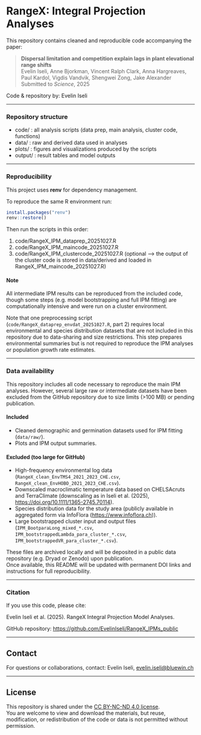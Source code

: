 # RangeX: Integral Projection Analyses


This repository contains cleaned and reproducible code accompanying the paper:

> **Dispersal limitation and competition explain lags in plant elevational range shifts**  
> Evelin Iseli, Anne Bjorkman, Vincent Ralph Clark, Anna Hargreaves, Paul Kardol, Vigdis Vandvik, Shengwei Zong, Jake Alexander  
> Submitted to _Science_, 2025

Code & repository by: Evelin Iseli

---

### Repository structure

- code/ : all analysis scripts (data prep, main analysis, cluster code, functions)
- data/ : raw and derived data used in analyses
- plots/ : figures and visualizations produced by the scripts
- output/ : result tables and model outputs

---

### Reproducibility

This project uses **renv** for dependency management.  

To reproduce the same R environment run:

```r
install.packages("renv")
renv::restore()
```

Then run the scripts in this order:
1. code/RangeX_IPM_dataprep_20251027.R
2. code/RangeX_IPM_maincode_20251027.R
3. code/RangeX_IPM_clustercode_20251027.R (optional --> the output of the cluster code is stored in data/derived and loaded in RangeX_IPM_maincode_20251027.R)

#### Note
All intermediate IPM results can be reproduced from the included code, though some steps (e.g. model bootstrapping and full IPM fitting) are computationally intensive and were run on a cluster environment.

Note that one preprocessing script (`code/RangeX_dataprep_envdat_20251027.R`, part 2) requires local environmental and species distribution datasets that are not included in this repository due to data-sharing and size restrictions. This step prepares environmental summaries but is not required to reproduce the IPM analyses or population growth rate estimates. 


---

### Data availability

This repository includes all code necessary to reproduce the main IPM analyses. However, several large raw or intermediate datasets have been excluded from the GitHub repository due to size limits (>100 MB) or pending publication.

#### Included
- Cleaned demographic and germination datasets used for IPM fitting (`data/raw/`).
- Plots and IPM output summaries.

#### Excluded (too large for GitHub)
- High-frequency environmental log data (`RangeX_clean_EnvTMS4_2021_2023_CHE.csv`, `RangeX_clean_EnvHOBO_2021_2023_CHE.csv`).
- Downscaled macroclimatic temperature data based on CHELSAcruts and TerraClimate (downscaling as in Iseli et al. (2025), https://doi.org/10.1111/1365-2745.70114).
- Species distribution data for the study area (publicly available in aggregated form via InfoFlora (https://www.infoflora.ch)).
- Large bootstrapped cluster input and output files (`IPM_BootparaLong_mixed_*.csv`, `IPM_bootstrappedLambda_para_cluster_*.csv`, `IPM_bootstrappedVR_para_cluster_*.csv`).

These files are archived locally and will be deposited in a public data repository (e.g. Dryad or Zenodo) upon publication.  
Once available, this README will be updated with permanent DOI links and instructions for full reproducibility.

---

### Citation

If you use this code, please cite:

Evelin Iseli et al. (2025). RangeX Integral Projection Model Analyses.

GitHub repository: https://github.com/EvelinIseli/RangeX_IPMs_public

---

## Contact

For questions or collaborations, contact:
Evelin Iseli, evelin.iseli@bluewin.ch

---

## License

This repository is shared under the [CC BY-NC-ND 4.0 license](LICENSE).  
You are welcome to view and download the materials, but reuse, modification, or redistribution of the code or data is not permitted without permission.

